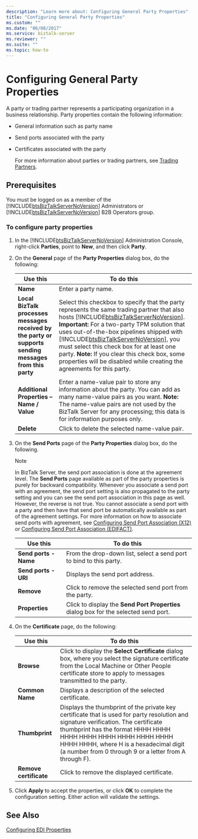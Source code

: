 ```yaml
---
description: "Learn more about: Configuring General Party Properties"
title: "Configuring General Party Properties"
ms.custom: ""
ms.date: "06/08/2017"
ms.service: biztalk-server
ms.reviewer: ""
ms.suite: ""
ms.topic: how-to
---
```

# Configuring General Party Properties
A party or trading partner represents a participating organization in a business relationship. Party properties contain the following information:  

- General information such as party name  

- Send ports associated with the party  

- Certificates associated with the party  

  For more information about parties or trading partners, see [Trading Partners](../core/trading-partners-and-business-profiles.md).  

## Prerequisites  
 You must be logged on as a member of the [!INCLUDE[btsBizTalkServerNoVersion](../includes/btsbiztalkservernoversion-md.md)] Administrators or [!INCLUDE[btsBizTalkServerNoVersion](../includes/btsbiztalkservernoversion-md.md)] B2B Operators group.  

### To configure party properties  

1. In the [!INCLUDE[btsBizTalkServerNoVersion](../includes/btsbiztalkservernoversion-md.md)] Administration Console, right-click **Parties**, point to **New**, and then click **Party**.  

2. On the **General** page of the **Party Properties** dialog box, do the following:  


   |                                                Use this                                                 |                                                                                                                                                                                                                                                                      To do this                                                                                                                                                                                                                                                                       |
   |---------------------------------------------------------------------------------------------------------|-------------------------------------------------------------------------------------------------------------------------------------------------------------------------------------------------------------------------------------------------------------------------------------------------------------------------------------------------------------------------------------------------------------------------------------------------------------------------------------------------------------------------------------------------------|
   |                                                **Name**                                                 |                                                                                                                                                                                                                                                                  Enter a party name.                                                                                                                                                                                                                                                                  |
   | **Local BizTalk processes messages received by the party or supports sending messages from this party** | Select this checkbox to specify that the party represents the same trading partner that also hosts [!INCLUDE[btsBizTalkServerNoVersion](../includes/btsbiztalkservernoversion-md.md)]. **Important:**  For a two-party TPM solution that uses out-of-the-box pipelines shipped with [!INCLUDE[btsBizTalkServerNoVersion](../includes/btsbiztalkservernoversion-md.md)], you must select this check box for at least one party. **Note:**  If you clear this check box, some properties will be disabled while creating the agreements for this party. |
   |                                **Additional Properties – Name / Value**                                 |                                                                                                                                                Enter a name-value pair to store any information about the party. You can add as many name-value pairs as you want. **Note:**  The name-value pairs are not used by the BizTalk Server for any processing; this data is for information purposes only.                                                                                                                                                 |
   |                                               **Delete**                                                |                                                                                                                                                                                                                                                     Click to delete the selected name-value pair.                                                                                                                                                                                                                                                     |


3. On the **Send Ports** page of the **Party Properties** dialog box, do the following.  

   > [!NOTE]
   >  In BizTalk Server, the send port association is done at the agreement level. The **Send Ports** page available as part of the party properties is purely for backward compatibility. Whenever you associate a send port with an agreement, the send port setting is also propagated to the party setting and you can see the send port association in this page as well. However, the reverse is not true. You cannot associate a send port with a party and then have that send port be automatically available as part of the agreement settings. For more information on how to associate send ports with agreement, see [Configuring Send Port Association (X12)](../core/configuring-send-port-association-x12.md) or [Configuring Send Port Association (EDIFACT)](../core/configuring-send-port-association-edifact.md).  

   |       Use this        |                                      To do this                                      |
   |-----------------------|--------------------------------------------------------------------------------------|
   | **Send ports - Name** |          From the drop-down list, select a send port to bind to this party.          |
   | **Send ports - URI**  |                           Displays the send port address.                            |
   |      **Remove**       |                Click to remove the selected send port from the party.                |
   |    **Properties**     | Click to display the **Send Port Properties** dialog box for the selected send port. |


4. On the **Certificate** page, do the following:  


   |        Use this        |                                                                                                                                                 To do this                                                                                                                                                 |
   |------------------------|------------------------------------------------------------------------------------------------------------------------------------------------------------------------------------------------------------------------------------------------------------------------------------------------------------|
   |       **Browse**       |                                                 Click to display the **Select Certificate** dialog box, where you select the signature certificate from the Local Machine or Other People certificate store to apply to messages transmitted to the party.                                                 |
   |    **Common Name**     |                                                                                                                            Displays a description of the selected certificate.                                                                                                                             |
   |     **Thumbprint**     | Displays the thumbprint of the private key certificate that is used for party resolution and signature verification. The certificate thumbprint has the format HHHH HHHH HHHH HHHH HHHH HHHH HHHH HHHH HHHH HHHH, where H is a hexadecimal digit (a number from 0 through 9 or a letter from A through F). |
   | **Remove certificate** |                                                                                                                                 Click to remove the displayed certificate.                                                                                                                                 |


5. Click **Apply** to accept the properties, or click **OK** to complete the configuration setting. Either action will validate the settings.  

## See Also  
 [Configuring EDI Properties](../core/configuring-edi-properties.md)
